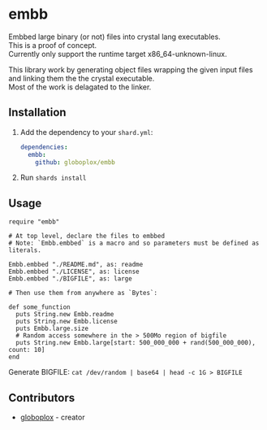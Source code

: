 # embb

Embbed large binary (or not) files into crystal lang executables.  
This is a proof of concept.  
Currently only support the runtime target x86_64-unknown-linux.  

This library work by generating object files wrapping the given input files and linking them the the crystal executable.  
Most of the work is delagated to the linker.  

## Installation

1. Add the dependency to your `shard.yml`:

   ```yaml
   dependencies:
     embb:
       github: globoplox/embb
   ```

2. Run `shards install`

## Usage

```crystal
require "embb"

# At top level, declare the files to embbed
# Note: `Embb.embbed` is a macro and so parameters must be defined as literals.

Embb.embbed "./README.md", as: readme
Embb.embbed "./LICENSE", as: license
Embb.embbed "./BIGFILE", as: large

# Then use them from anywhere as `Bytes`:

def some_function
  puts String.new Embb.readme
  puts String.new Embb.license
  puts Embb.large.size
  # Random access somewhere in the > 500Mo region of bigfile
  puts String.new Embb.large[start: 500_000_000 + rand(500_000_000), count: 10]
end
```

Generate BIGFILE: `cat /dev/random | base64 | head -c 1G > BIGFILE`  

## Contributors

- [globoplox](https://github.com/globoplox) - creator
